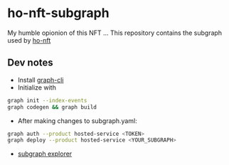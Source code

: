 # ho-nft-subgraph

My humble opionion of this NFT ...
This repository contains the subgraph used by [ho-nft](https://github.com/codiak/ho-nft)

## Dev notes

- Install [graph-cli](https://github.com/graphprotocol/graph-cli)
- Initialize with

```sh
graph init --index-events
graph codegen && graph build
```

- After making changes to subgraph.yaml:

```sh
graph auth --product hosted-service <TOKEN>
graph deploy --product hosted-service <YOUR_SUBGRAPH>
```

- [subgraph explorer](https://thegraph.com/hosted-service/subgraph/ameer-clara/honft-test)
